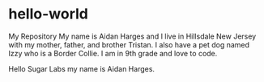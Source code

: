 # hello-world
My Repository
My name is Aidan Harges and I live in Hillsdale New Jersey with my mother, father, and brother Tristan. I also have a pet dog named Izzy who is a Border Collie. I am in 9th grade and love to code. 

Hello Sugar Labs my name is Aidan Harges.
